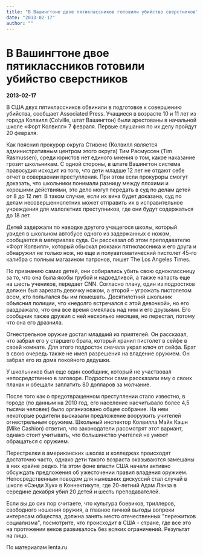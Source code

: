 ```yaml
---
title: "В Вашингтоне двое пятиклассников готовили убийство сверстников"
date: "2013-02-17"
author: ""
---
```


# В Вашингтоне двое пятиклассников готовили убийство сверстников

**2013-02-17** 

В США двух пятиклассников обвинили в подготовке к совершению убийства, сообщает Associated Press. Учащиеся в возрасте 10 и 11 лет из города Колвилл (Colville, штат Вашингтон) были арестованы в начальной школе «Форт Колвилл» 7 февраля. Первые слушания по их делу пройдут 20 февраля.

Как пояснил прокурор округа Стивенс (Колвилл является административным центром этого округа) Тим Расмуссен (Tim Rasmussen), среди юристов нет единого мнения о том, какое наказание грозит школьникам. С одной стороны, в штате Вашингтон система правосудия исходит из того, что дети младше 12 лет не отдают себе отчет в совершении преступления. При этом если прокуроры смогут доказать, что школьники понимали разницу между плохими и хорошими действиями, это дело могут передать в суд по делам детей от 8 до 12 лет. В таком случае, если их вина будет доказана, суд по делам несовершеннолетних может отправить их в исправительное учреждения для малолетних преступников, где они будут содержаться до 18 лет.

Детей задержали по наводке другого учащегося школы, который увидел в школьном автобусе одного из задержанных с ножом, сообщается в материалах суда. Он рассказал об этом преподавателю «Форт Колвилл», который обыскал рюкзаки пятиклассника и его друга и обнаружил не только нож, но еще и полуавтоматический пистолет 45-го калибра с полным магазином патронов, пишет The Los Angeles Times.

По признанию самих детей, они собирались убить свою одноклассницу за то, что она была якобы грубой и надоедливой, а также напасть еще на шесть учеников, передает CNN. Согласно плану, один из подростков должен был зарезать девочку ножом, а второй – угрожать пистолетом всем, кто попытался бы им помешать. Десятилетний школьник объяснил полиции, что «недолго встречался с этой девочкой», но его раздражало, что она все время смеялась над ним и его друзьями. Его сообщник также дружил с ней несколько месяцев, но перестал, потому что она его дразнила.

Огнестрельное оружие достал младший из приятелей. Он рассказал, что забрал его у старшего брата, который хранил пистолет в сейфе в своей комнате. Для этого подросток сначала украл ключ от сейфа. Брат в свою очередь также не имел разрешения на владение оружием. Он забрал его из дома покойного дедушки.

У школьников был еще один сообщник, который не участвовал непосредственно в заговоре. Подростки сами рассказали ему о своих планах и обещали заплатить 80 долларов за молчание.

После того как о предотвращенном преступлении стало известно, в городе (по данным на 2010 год, его население насчитывало более 4,5 тысячи человек) было организовано общее собрание. На нем некоторые родители высказали предложение вооружить учителей огнестрельным оружием. Школьный инспектор Колвилла Майк Кэшн (Mike Cashion) ответил, что законодатели рассмотрят этот вариант, однако стоит учитывать, что большинство учителей не умеют обращаться с оружием.

Перестрелки в американских школах и колледжах происходят достаточно часто, однако дети такого возраста оказываются замешаны в них крайне редко. На этом фоне власти США начали активно обсуждать предложения об ужесточении правил владения оружием. Непосредственным поводом для нынешних дискуссий стал случай в школе «Сэнди Хук» в Коннектикуте, где 20-летний Адам Лэнза в середине декабря убил 20 детей и шесть преподавателей.

Если вы до сих пор считаете, что культура боевиков, триллеров, свободного ношения оружия, а главное личной выгоды вопреки интересам общества, должна занять место отечественных "пережитков социализма", посмотрите, что происходит в США - стране, где все это на протяжении веков развивалось без всяких ограничений. Результат на лицо.

По материалам lenta.ru